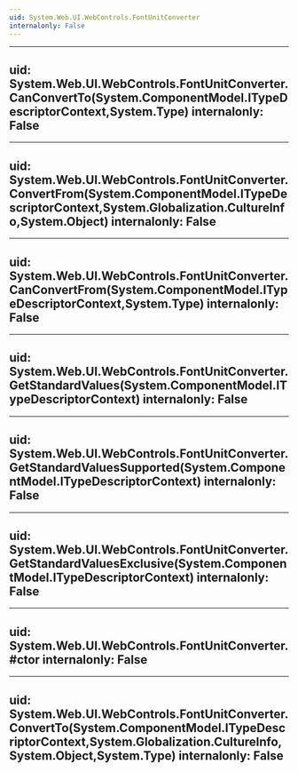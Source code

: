 ```yaml
---
uid: System.Web.UI.WebControls.FontUnitConverter
internalonly: False
---
```


---
uid: System.Web.UI.WebControls.FontUnitConverter.CanConvertTo(System.ComponentModel.ITypeDescriptorContext,System.Type)
internalonly: False
---

---
uid: System.Web.UI.WebControls.FontUnitConverter.ConvertFrom(System.ComponentModel.ITypeDescriptorContext,System.Globalization.CultureInfo,System.Object)
internalonly: False
---

---
uid: System.Web.UI.WebControls.FontUnitConverter.CanConvertFrom(System.ComponentModel.ITypeDescriptorContext,System.Type)
internalonly: False
---

---
uid: System.Web.UI.WebControls.FontUnitConverter.GetStandardValues(System.ComponentModel.ITypeDescriptorContext)
internalonly: False
---

---
uid: System.Web.UI.WebControls.FontUnitConverter.GetStandardValuesSupported(System.ComponentModel.ITypeDescriptorContext)
internalonly: False
---

---
uid: System.Web.UI.WebControls.FontUnitConverter.GetStandardValuesExclusive(System.ComponentModel.ITypeDescriptorContext)
internalonly: False
---

---
uid: System.Web.UI.WebControls.FontUnitConverter.#ctor
internalonly: False
---

---
uid: System.Web.UI.WebControls.FontUnitConverter.ConvertTo(System.ComponentModel.ITypeDescriptorContext,System.Globalization.CultureInfo,System.Object,System.Type)
internalonly: False
---
